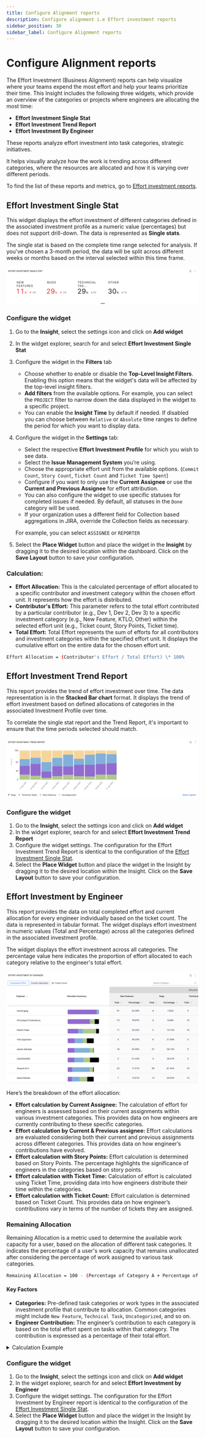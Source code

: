 ```yaml
---
title: Configure Alignment reports
description: Configure alignment i.e Effort investment reports
sidebar_position: 30
sidebar_label: Configure Alignment reports
---
```



# Configure Alignment reports

The Effort Investment (Business Alignment) reports can help visualize where your teams expend the most effort and help your teams prioritize their time. This Insight includes the following three widgets, which provide an overview of the categories or projects where engineers are allocating the most time:

* **Effort Investment Single Stat**
* **Effort Investment Trend Report**
* **Effort Investment By Engineer**

These reports analyze effort investment into task categories, strategic initiatives.

It helps  visually analyze how the work is trending across different categories, where the resources are allocated and how it is varying over different periods.

To find the list of these reports and metrics, go to [Effort investment reports](./effort-investment-metrics.md).

## Effort Investment Single Stat

This widget displays the effort investment of different categories defined in the associated investment profile as a numeric value (percentages) but does not support drill-down. The data is represented as **Single stats**.

The single stat is based on the complete time range selected for analysis. If you've chosen a 3-month period, the data will be split across different weeks or months based on the interval selected within this time frame.

![](./static/ba-single-stat.png)

### Configure the widget

1. Go to the **Insight**, select the settings icon and click on **Add widget**
2. In the widget explorer, search for and select **Effort Investment Single Stat**
3. Configure the widget in the **Filters** tab
   * Choose whether to enable or disable the **Top-Level Insight Filters**. Enabling this option means that the widget's data will be affected by the top-level insight filters.
   * **Add filters** from the available options. For example, you can select the `PROJECT` filter to narrow down the data displayed in the widget to a specific project.
   * You can enable the **Insight Time** by default if needed. If disabled you can choose between `Relative` or `Absolute` time ranges to define the period for which you want to display data.
4. Configure the widget in the **Settings** tab:
   * Select the respective **Effort Investment Profile** for which you wish to see data.
   * Select the **Issue Management System** you’re using.
   * Choose the appropriate effort unit from the available options. (`Commit Count`, `Story Count`, `Ticket Count` and `Ticket Time Spent`)
   * Configure if you want to only use the **Current Assignee** or use the **Current and Previous Assignee** for effort attribution.
   * You can also configure the widget to use specific statuses for completed issues if needed. By default, all statuses in the `Done` category will be used.
   * If your organization uses a different field for Collection based aggregations in JIRA, override the Collection fields as necessary.
   
   For example, you can select `ASSIGNEE` or `REPORTER`

5. Select the **Place Widget** button and place the widget in the **Insight** by dragging it to the desired location within the dashboard. Click on the **Save Layout** button to save your configuration.

### Calculation:

* **Effort Allocation:** This is the calculated percentage of effort allocated to a specific contributor and investment category within the chosen effort unit. It represents how the effort is distributed.
* **Contributor's Effort:** This parameter refers to the total effort contributed by a particular contributor (e.g., Dev 1, Dev 2, Dev 3) to a specific investment category (e.g., New Feature, KTLO, Other) within the selected effort unit (e.g., Ticket count, Story Points, Ticket time).
* **Total Effort:** Total Effort represents the sum of efforts for all contributors and investment categories within the specified effort unit. It displays the cumulative effort on the entire data for the chosen effort unit.

```bash
Effort Allocation = (Contributor's Effort / Total Effort) \* 100%
```

## Effort Investment Trend Report

This report provides the trend of effort investment over time. The data representation is in the **Stacked Bar chart** format. It displays the trend of effort investment based on defined allocations of categories in the associated Investment Profile over time.

To correlate the single stat report and the Trend Report, it's important to ensure that the time periods selected should match.

![](./static/ba-trend.png)

### Configure the widget

1. Go to the **Insight**, select the settings icon and click on **Add widget**
2. In the widget explorer, search for and select **Effort Investment Trend Report**
3. Configure the widget settings. The configuration for the Effort Investment Trend Report is identical to the configuration of the [Effort Investment Single Stat](./configure-alignment-reports#effort-investment-single-stat).
4. Select the **Place Widget** button and place the widget in the Insight by dragging it to the desired location within the Insight. Click on the **Save Layout** button to save your configuration.

## Effort Investment by Engineer

This report provides the data on total completed effort and current allocation for every engineer individually based on the ticket count. The data is represented in tabular format. The widget displays effort investment in numeric values (Total and Percentage) across all the categories defined in the associated investment profile.

The widget displays the effort investment across all categories. The percentage value here indicates the proportion of effort allocated to each category relative to the engineer's total effort.

![](./static/ba-by-engineer.png)

Here’s the breakdown of the effort allocation:

* **Effort calculation by Current Assignee:** The calculation of effort for engineers is assessed based on their current assignments within various investment categories. This provides data on how engineers are currently contributing to these specific categories.
* **Effort calculation by Current & Previous assignee:** Effort calculations are evaluated considering both their current and previous assignments across different categories. This provides data on how engineer’s contributions have evolved.
* **Effort calculation with Story Points:** Effort calculation is determined based on Story Points. The percentage highlights the significance of engineers in the categories based on story points.
* **Effort calculation with Ticket Time:** Calculation of effort is calculated using Ticket Time, providing data into how engineers distribute their time within the categories.
* **Effort calculation with Ticket Count:** Effort calculation is determined based on Ticket Count. This provides data on how engineer’s contributions vary in terms of the number of tickets they are assigned.

### Remaining Allocation

Remaining Allocation is a metric used to determine the available work capacity for a user, based on the allocation of different task categories. It indicates the percentage of a user's work capacity that remains unallocated after considering the percentage of work assigned to various task categories.

```bash
Remaining Allocation = 100 - (Percentage of Category A + Percentage of Category B + ... + Percentage of Category N)
```

#### Key Factors

* **Categories:** Pre-defined task categories or work types in the associated investment profile that contribute to allocation. Common categories might include `New Feature`, `Technical Task`, `Uncategorized`, and so on.
* **Engineer Contribution:** The engineer’s contribution to each category is based on the total effort spent on tasks within that category. The contribution is expressed as a percentage of their total effort.

<details>
<summary>Calculation Example</summary>

Let's consider a scenario where a user, User X, is assigned tasks in two categories, `Category A` and `Category B`.

User X has a total of 50 tasks assigned in "Category A" with a total effort of 40 hours.

User X has a total of 20 tasks assigned in "Category B" with a total effort of 10 hours.

Calculation:

Calculate the percentage of User X's contribution to `Category A`: Percentage for `Category A` = (Effort in `Category A` / Total Effort) * 100

In this case, it's (40 / (40 + 10)) * 100 = 80%.

Calculate the percentage of User X's contribution to `Category B`: Percentage for `Category B` = (Effort in `Category B` / Total Effort) * 100

In this case, it's (10 / (40 + 10)) * 100 = 20%.

Calculate Remaining Allocation: Remaining Allocation = 100 - (Percentage of Category A + Percentage of Category B)

Remaining Allocation = 100 - (80% + 20%) = 100 - 100% = 0%

In this example, User X's `Remaining Allocation` is 0%, indicating that their entire work capacity has been allocated across `Category A` and `Category B`. There is no unallocated work capacity.

</details>

### Configure the widget

1. Go to the **Insight**, select the settings icon and click on **Add widget**
2. In the widget explorer, search for and select **Effort Investment by Engineer**
3. Configure the widget settings. The configuration for the Effort Investment by Engineer report is identical to the configuration of the [Effort Investment Single Stat](./configure-alignment-reports#effort-investment-single-stat).
4. Select the **Place Widget** button and place the widget in the Insight by dragging it to the desired location within the Insight. Click on the **Save Layout** button to save your configuration.